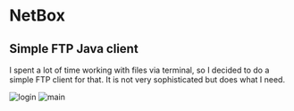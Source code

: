 # NetBox
## Simple FTP Java client
I spent a lot of time working with files via terminal, so I decided to do a simple FTP client for that. It is not very sophisticated but does what I need.

![login](http://i64.tinypic.com/szby48.png)
![main](http://i64.tinypic.com/2psgn6c.png)

